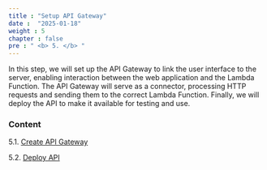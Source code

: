 ```yaml
---
title : "Setup API Gateway"
date :  "2025-01-18" 
weight : 5
chapter : false
pre : " <b> 5. </b> "
---
```


In this step, we will set up the API Gateway to link the user interface to the server, enabling interaction between the web application and the Lambda Function. The API Gateway will serve as a connector, processing HTTP requests and sending them to the correct Lambda Function. Finally, we will deploy the API to make it available for testing and use.

### Content

 5.1.  [Create API Gateway ](5.1-CreateAPIGateway/)
 
 5.2. [Deploy API](5.2-DeployAPI/)